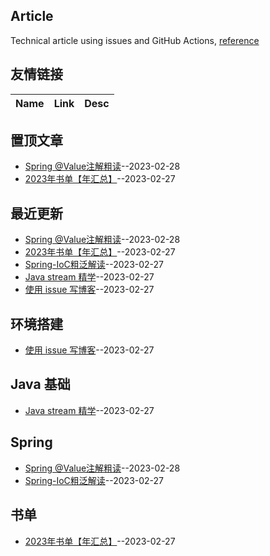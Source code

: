 ## Article
Technical article using issues and GitHub Actions,
[reference](https://github.com/yihong0618/gitblog)
## 友情链接
| Name | Link | Desc | 
 | ---- | ---- | ---- |
## 置顶文章
- [Spring @Value注解粗读](https://github.com/Winniekun/article/issues/6)--2023-02-28
- [2023年书单【年汇总】](https://github.com/Winniekun/article/issues/5)--2023-02-27
## 最近更新
- [Spring @Value注解粗读](https://github.com/Winniekun/article/issues/6)--2023-02-28
- [2023年书单【年汇总】](https://github.com/Winniekun/article/issues/5)--2023-02-27
- [Spring-IoC粗泛解读](https://github.com/Winniekun/article/issues/4)--2023-02-27
- [Java stream 精学](https://github.com/Winniekun/article/issues/3)--2023-02-27
- [使用 issue 写博客](https://github.com/Winniekun/article/issues/2)--2023-02-27
## 环境搭建
- [使用 issue 写博客](https://github.com/Winniekun/article/issues/2)--2023-02-27
## Java 基础
- [Java stream 精学](https://github.com/Winniekun/article/issues/3)--2023-02-27
## Spring
- [Spring @Value注解粗读](https://github.com/Winniekun/article/issues/6)--2023-02-28
- [Spring-IoC粗泛解读](https://github.com/Winniekun/article/issues/4)--2023-02-27
## 书单
- [2023年书单【年汇总】](https://github.com/Winniekun/article/issues/5)--2023-02-27
